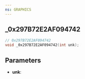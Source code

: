 ```yaml
---
ns: GRAPHICS
---
```

## _0x297B72E2AF094742

```c
// 0x297B72E2AF094742
void _0x297B72E2AF094742(int unk);
```

## Parameters
* **unk**:
